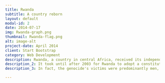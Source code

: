 ```yaml
---
title: Rwanda
subtitle: A country reborn
layout: default
modal-id: 2
date: 2014-07-17
img: Rwanda-graph.png
thumbnail: Rwanda-flag.png
alt: image-alt
project-date: April 2014
client: Start Bootstrap
category: Web Development
description: Rwanda, a country in central Africa, received its independence from Belgium in 1962. Since then, its history was troubled with internal conflicts between its different ethnic groups, mainly between the Hutu and the Tutsi. These tensions resulted in a civil war between 1990 and 1993 that took the lives of 60'000 people. A year later, in 1994, Rwandan leaders, mainly Hutu, commited one of the biggest human atrocities in the last decade of the 20th century; the Rwandan genocide. The UNO estimates that the lives of 800'000 Rwandans were taken by the ravages, majoritarily from the Tutsi. 
description_2: It took until after 2003 for Rwanda to adopt a constitution, representing its people's will and reach political stability. Since then, Rwanda attained considerable levels of economical development with more than 6% yearly growth rate, which granted it the reputation of being Africa's Singapore. This due to certain major political reforms such as facilitating the creation of new businesses and women.
description_3: In fact, the genocide's victims were predominantly men, creating a huge gap between the country's male and female population. In consequence, women gained a much more important role in the Rwandan society. They have better access to education and can take leadership positions and contribute better to the economy. This corroborates with our finding on the relationship between women access to education and economical development. 

---
```

